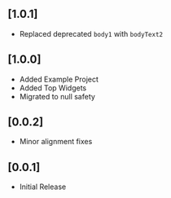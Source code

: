 ## [1.0.1]

- Replaced deprecated `body1` with `bodyText2`

## [1.0.0]

- Added Example Project
- Added Top Widgets
- Migrated to null safety

## [0.0.2]

- Minor alignment fixes

## [0.0.1]

- Initial Release
